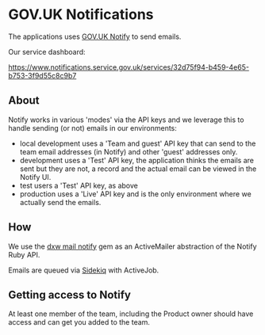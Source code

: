 # GOV.UK Notifications

The applications uses [GOV.UK Notify](https://www.notifications.service.gov.uk)
to send emails.

Our service dashboard:

https://www.notifications.service.gov.uk/services/32d75f94-b459-4e65-b753-3f9d55c8c9b7

## About

Notify works in various 'modes' via the API keys and we leverage this to handle
sending (or not) emails in our environments:

- local development uses a 'Team and guest' API key that can send to the team
  email addresses (in Notify) and other 'guest' addresses only.
- development uses a 'Test' API key, the application thinks the emails are sent
  but they are not, a record and the actual email can be viewed in the Notify
  UI.
- test users a 'Test' API key, as above
- production uses a 'Live' API key and is the only environment where we actually
  send the emails.

## How

We use the [dxw mail notify](https://github.com/dxw/mail-notify) gem as an
ActiveMailer abstraction of the Notify Ruby API.

Emails are queued via [Sidekiq](https://github.com/sidekiq/sidekiq) with
ActiveJob.

## Getting access to Notify

At least one member of the team, including the Product owner should have access
and can get you added to the team.
